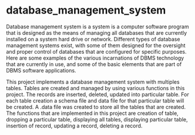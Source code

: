 # database_management_system

Database management system is a system is a computer software program that is designed as the means of managing all databases that are currently installed on a system hard drive or network. Different types of database management systems exist, with some of them designed for the oversight and proper control of databases that are configured for specific purposes. Here are some examples of the various incarnations of DBMS technology that are currently in use, and some of the basic elements that are part of DBMS software applications.

This project implements a database management system with multiples tables. Tables are created and managed by using various functions in this project. The records are inserted, deleted, updated into particular table. For each table creation a schema file and data file for that particular table will be created. A .data file was created to store all the tables that are created. The functions that are implemented in this project are creation of table, dropping a particular table, displaying all tables, displaying particular table, insertion of record, updating a record, deleting a record.

